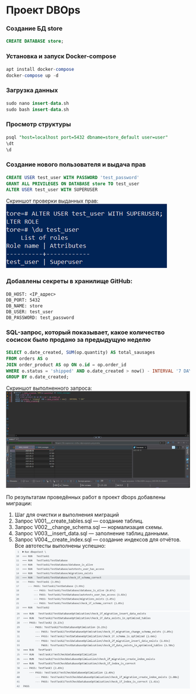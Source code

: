 # Проект DBOps

### Создание БД store
```sql
CREATE DATABASE store;
```
### Установка и запуск Docker-compose
```sql
apt install docker-compose
docker-compose up -d
```
### Загрузка данных
``` sql
sudo nano insert-data.sh
sudo bash insert-data.sh
```

### Просмотр структуры
``` sql
psql "host=localhost port=5432 dbname=store_default user=user"
\dt
\d
```

### Создание нового пользователя и выдача прав
```sql
CREATE USER test_user WITH PASSWORD 'test_password'
GRANT ALL PRIVILEGES ON DATABASE store TO test_user
ALTER USER test_user WITH SUPERUSER
```
Скриншот проверки выданных прав:
![img_1.png](img_1.png)

### Добавлены секреты в хранилище GitHub:
```properties
DB_HOST: <IP_адрес>
DB_PORT: 5432
DB_NAME: store
DB_USER: test_user
DB_PASSWORD: test_password
```
### SQL-запрос, который показывает, какое количество сосисок было продано за предыдущую неделю
```sql
SELECT o.date_created, SUM(op.quantity) AS total_sausages
FROM orders AS o
JOIN order_product AS op ON o.id = op.order_id
WHERE o.status = 'shipped' AND o.date_created > now() - INTERVAL '7 DAY'
GROUP BY o.date_created;
```
Скриншот выполненного запроса:
![img.png](img.png)

По результатам проведённых работ в проект dbops добавлены миграции:
1. Шаг для очистки и выполнения миграций
2. Запрос V001__create_tables.sql — создание таблиц.
2. Запрос V002__change_schema.sql — нормализация схемы.
3. Запрос V003__insert_data.sql — заполнение таблиц данными.
4. Запрос V004__create_index.sql — создание индексов для отчётов.
Все автотесты выполнены успешно:
![img_2.png](img_2.png)
![img_3.png](img_3.png)



